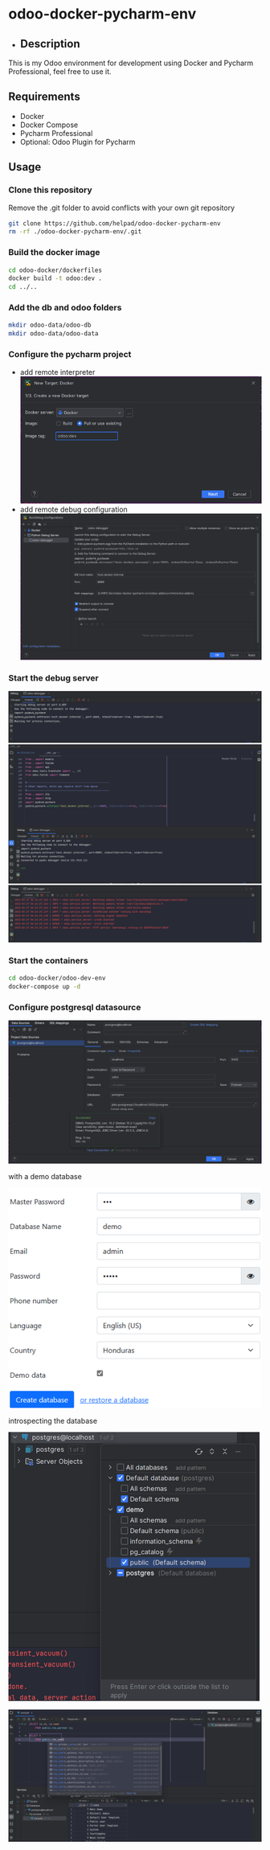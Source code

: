 # odoo-docker-pycharm-env

- ## Description

This is my Odoo environment for development using Docker and Pycharm Professional, feel free to use
it.

## Requirements
- Docker
- Docker Compose
- Pycharm Professional
- Optional: Odoo Plugin for Pycharm

## Usage

### Clone this repository
Remove the .git folder to avoid conflicts with your own git repository
``` bash
git clone https://github.com/helpad/odoo-docker-pycharm-env
rm -rf ./odoo-docker-pycharm-env/.git
```

### Build the docker image
``` bash
cd odoo-docker/dockerfiles
docker build -t odoo:dev .
cd ../..
```

### Add the db and odoo folders
``` bash
mkdir odoo-data/odoo-db
mkdir odoo-data/odoo-data
```

### Configure the pycharm project
- add remote interpreter
![img.png](images/odoo-remote-interpreter.png)
- add remote debug configuration
![img.png](images/odoo-debugger.png)

### Start the debug server
![img.png](images/debugger.png)
![img.png](images/debugger-2.png)
![img.png](images/debugger-3.png)

### Start the containers
``` bash
cd odoo-docker/odoo-dev-env
docker-compose up -d
```

### Configure postgresql datasource

![img.png](images/datasource.png)

with a demo database

![img.png](images/demo-database.png)

introspecting the database

![img.png](images/introspecting-db.png)

![img.png](images/query-console.png)
